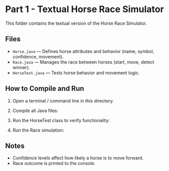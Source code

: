 # Part 1 - Textual Horse Race Simulator

This folder contains the textual version of the Horse Race Simulator.

## Files

- `Horse.java` — Defines horse attributes and behavior (name, symbol, confidence, movement).
- `Race.java` — Manages the race between horses (start, move, detect winner).
- `HorseTest.java` — Tests horse behavior and movement logic.

## How to Compile and Run

1. Open a terminal / command line in this directory.
2. Compile all Java files:

3. Run the HorseTest class to verify functionality:

4. Run the Race simulation:
  
## Notes

- Confidence levels affect how likely a horse is to move forward.
- Race outcome is printed to the console.







